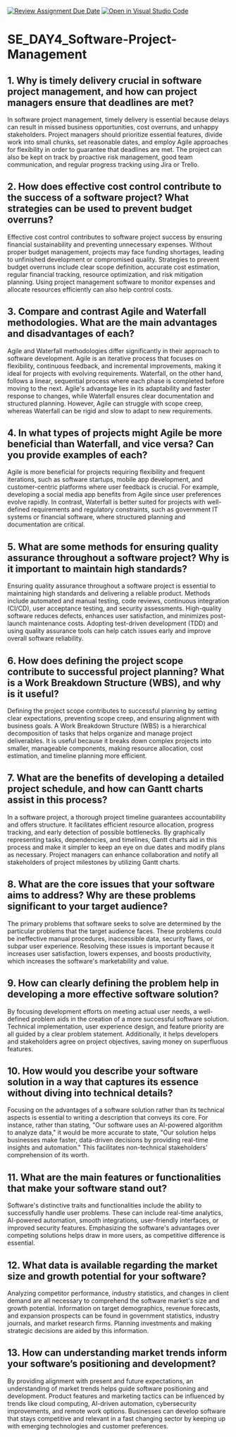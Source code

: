 [![Review Assignment Due Date](https://classroom.github.com/assets/deadline-readme-button-22041afd0340ce965d47ae6ef1cefeee28c7c493a6346c4f15d667ab976d596c.svg)](https://classroom.github.com/a/9pw6JKcu)
[![Open in Visual Studio Code](https://classroom.github.com/assets/open-in-vscode-2e0aaae1b6195c2367325f4f02e2d04e9abb55f0b24a779b69b11b9e10269abc.svg)](https://classroom.github.com/online_ide?assignment_repo_id=18405166&assignment_repo_type=AssignmentRepo)
# SE_DAY4_Software-Project-Management
## 1. Why is timely delivery crucial in software project management, and how can project managers ensure that deadlines are met?

In software project management, timely delivery is essential because delays can result in missed business opportunities, cost overruns, and unhappy stakeholders.  Project managers should prioritize essential features, divide work into small chunks, set reasonable dates, and employ Agile approaches for flexibility in order to guarantee that deadlines are met.  The project can also be kept on track by proactive risk management, good team communication, and regular progress tracking using Jira or Trello.


## 2. How does effective cost control contribute to the success of a software project? What strategies can be used to prevent budget overruns?

Effective cost control contributes to software project success by ensuring financial sustainability and preventing unnecessary expenses. Without proper budget management, projects may face funding shortages, leading to unfinished development or compromised quality. Strategies to prevent budget overruns include clear scope definition, accurate cost estimation, regular financial tracking, resource optimization, and risk mitigation planning. Using project management software to monitor expenses and allocate resources efficiently can also help control costs.


## 3. Compare and contrast Agile and Waterfall methodologies. What are the main advantages and disadvantages of each?

Agile and Waterfall methodologies differ significantly in their approach to software development. Agile is an iterative process that focuses on flexibility, continuous feedback, and incremental improvements, making it ideal for projects with evolving requirements. Waterfall, on the other hand, follows a linear, sequential process where each phase is completed before moving to the next. Agile's advantage lies in its adaptability and faster response to changes, while Waterfall ensures clear documentation and structured planning. However, Agile can struggle with scope creep, whereas Waterfall can be rigid and slow to adapt to new requirements.


## 4. In what types of projects might Agile be more beneficial than Waterfall, and vice versa? Can you provide examples of each?

Agile is more beneficial for projects requiring flexibility and frequent iterations, such as software startups, mobile app development, and customer-centric platforms where user feedback is crucial. For example, developing a social media app benefits from Agile since user preferences evolve rapidly. In contrast, Waterfall is better suited for projects with well-defined requirements and regulatory constraints, such as government IT systems or financial software, where structured planning and documentation are critical.


## 5. What are some methods for ensuring quality assurance throughout a software project? Why is it important to maintain high standards?

Ensuring quality assurance throughout a software project is essential to maintaining high standards and delivering a reliable product. Methods include automated and manual testing, code reviews, continuous integration (CI/CD), user acceptance testing, and security assessments. High-quality software reduces defects, enhances user satisfaction, and minimizes post-launch maintenance costs. Adopting test-driven development (TDD) and using quality assurance tools can help catch issues early and improve overall software reliability.


## 6. How does defining the project scope contribute to successful project planning? What is a Work Breakdown Structure (WBS), and why is it useful?

Defining the project scope contributes to successful planning by setting clear expectations, preventing scope creep, and ensuring alignment with business goals. A Work Breakdown Structure (WBS) is a hierarchical decomposition of tasks that helps organize and manage project deliverables. It is useful because it breaks down complex projects into smaller, manageable components, making resource allocation, cost estimation, and timeline planning more efficient.


## 7. What are the benefits of developing a detailed project schedule, and how can Gantt charts assist in this process?

In a software project, a thorough project timeline guarantees accountability and offers structure.  It facilitates efficient resource allocation, progress tracking, and early detection of possible bottlenecks.  By graphically representing tasks, dependencies, and timelines, Gantt charts aid in this process and make it simpler to keep an eye on due dates and modify plans as necessary.  Project managers can enhance collaboration and notify all stakeholders of project milestones by utilizing Gantt charts.


## 8. What are the core issues that your software aims to address? Why are these problems significant to your target audience?

The primary problems that software seeks to solve are determined by the particular problems that the target audience faces.  These problems could be ineffective manual procedures, inaccessible data, security flaws, or subpar user experience.  Resolving these issues is important because it increases user satisfaction, lowers expenses, and boosts productivity, which increases the software's marketability and value.


## 9. How can clearly defining the problem help in developing a more effective software solution?

By focusing development efforts on meeting actual user needs, a well-defined problem aids in the creation of a more successful software solution.  Technical implementation, user experience design, and feature priority are all guided by a clear problem statement.  Additionally, it helps developers and stakeholders agree on project objectives, saving money on superfluous features.


## 10. How would you describe your software solution in a way that captures its essence without diving into technical details?

Focusing on the advantages of a software solution rather than its technical aspects is essential to writing a description that conveys its core.  For instance, rather than stating, "Our software uses an AI-powered algorithm to analyze data," it would be more accurate to state, "Our solution helps businesses make faster, data-driven decisions by providing real-time insights and automation."  This facilitates non-technical stakeholders' comprehension of its worth.


## 11. What are the main features or functionalities that make your software stand out?

Software's distinctive traits and functionalities include the ability to successfully handle user problems.  These can include real-time analytics, AI-powered automation, smooth integrations, user-friendly interfaces, or improved security features.  Emphasizing the software's advantages over competing solutions helps draw in more users, as competitive difference is essential.


## 12. What data is available regarding the market size and growth potential for your software?

Analyzing competitor performance, industry statistics, and changes in client demand are all necessary to comprehend the software market's size and growth potential.  Information on target demographics, revenue forecasts, and expansion prospects can be found in government statistics, industry journals, and market research firms.  Planning investments and making strategic decisions are aided by this information.


## 13. How can understanding market trends inform your software’s positioning and development?

By providing alignment with present and future expectations, an understanding of market trends helps guide software positioning and development.  Product features and marketing tactics can be influenced by trends like cloud computing, AI-driven automation, cybersecurity improvements, and remote work options.  Businesses can develop software that stays competitive and relevant in a fast changing sector by keeping up with emerging technologies and customer preferences.
